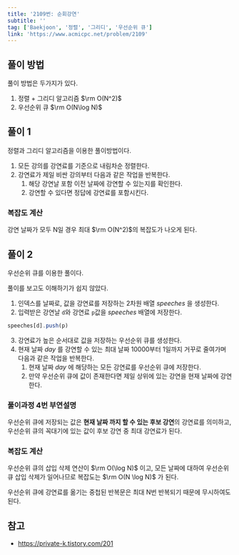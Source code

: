 ```yaml
---
title: '2109번: 순회강연'
subtitle: ''
tag: ['Baekjoon', '정렬', '그리디', '우선순위 큐']
link: 'https://www.acmicpc.net/problem/2109'
---
```


## 풀이 방법

풀이 방법은 두가지가 있다.

1. 정렬 + 그리디 알고리즘 $\rm O(N^2)$
2. 우선순위 큐 $\rm O(N\log N)$

## 풀이 1

정렬과 그리디 알고리즘을 이용한 풀이방법이다.

1. 모든 강의를 강연료를 기준으로 내림차순 정렬한다.
2. 강연료가 제일 비싼 강의부터 다음과 같은 작업을 반복한다.
    1. 해당 강연날 포함 이전 날짜에 강연할 수 있는지를 확인한다.
    2. 강연할 수 있다면 정답에 강연료를 포함시킨다.

### 복잡도 계산

강연 날짜가 모두 N일 경우 최대 $\rm O(N^2)$의 복잡도가 나오게 된다.

## 풀이 2

우선순위 큐를 이용한 풀이다.

풀이를 보고도 이해하기가 쉽지 않았다.

1. 인덱스를 날짜로, 값을 강연료를 저장하는 2차원 배열 $speeches$ 을 생성한다.
2. 입력받은 강연날 `d`와 강연료 `p`값을 $speeches$ 배열에 저장한다.

```js
speeches[d].push(p)
```

3. 강연료가 높은 순서대로 값을 저장하는 우선순위 큐를 생성한다.
4. 현재 날짜 $day$ 를 강연할 수 있는 최대 날짜 10000부터 1일까지 거꾸로 줄여가며 다음과 같은 작업을 반복한다.
    1. 현재 날짜 $day$ 에 해당하는 모든 강연료를 우선순위 큐에 저장한다.
    2. 만약 우선순위 큐에 값이 존재한다면 제일 상위에 있는 강연을 현재 날짜에 강연한다.

### 풀이과정 4번 부연설명

우선순위 큐에 저장되는 값은 **현재 날짜 까지 할 수 있는 후보 강연**의 강연료를 의미하고, 우선순위 큐의 꼭대기에 있는 값이 후보 강연 중 최대 강연료가 된다.

### 복잡도 계산

우선순위 큐의 삽입 삭제 연산이 $\rm O(\log N)$ 이고, 모든 날짜에 대하여 우선순위 큐 삽입 삭제가 일어나므로 복잡도는 $\rm O(N \log N)$ 가 된다.

우선순위 큐에 강연료를 옮기는 중첩된 반복문은 최대 N번 반복되기 때문에 무시하여도 된다.

## 참고

* https://private-k.tistory.com/201